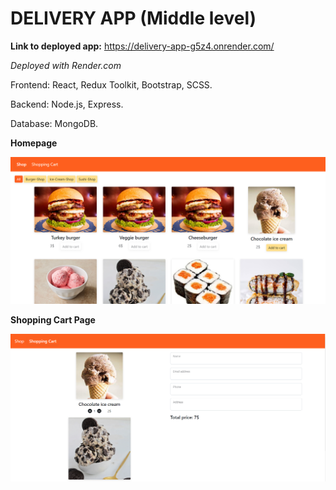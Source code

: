 # DELIVERY APP (Middle level)

**Link to deployed app:** https://delivery-app-g5z4.onrender.com/

*Deployed with Render.com*

Frontend: React, Redux Toolkit, Bootstrap, SCSS.

Backend: Node.js, Express.

Database: MongoDB.

**Homepage**

![Homepage](https://github.com/alinakornieieva/delivery-app/blob/main/homepage.png)

**Shopping Cart Page**

![Shopping-Cart-Page](https://github.com/alinakornieieva/delivery-app/blob/main/shoppingCart.png)
